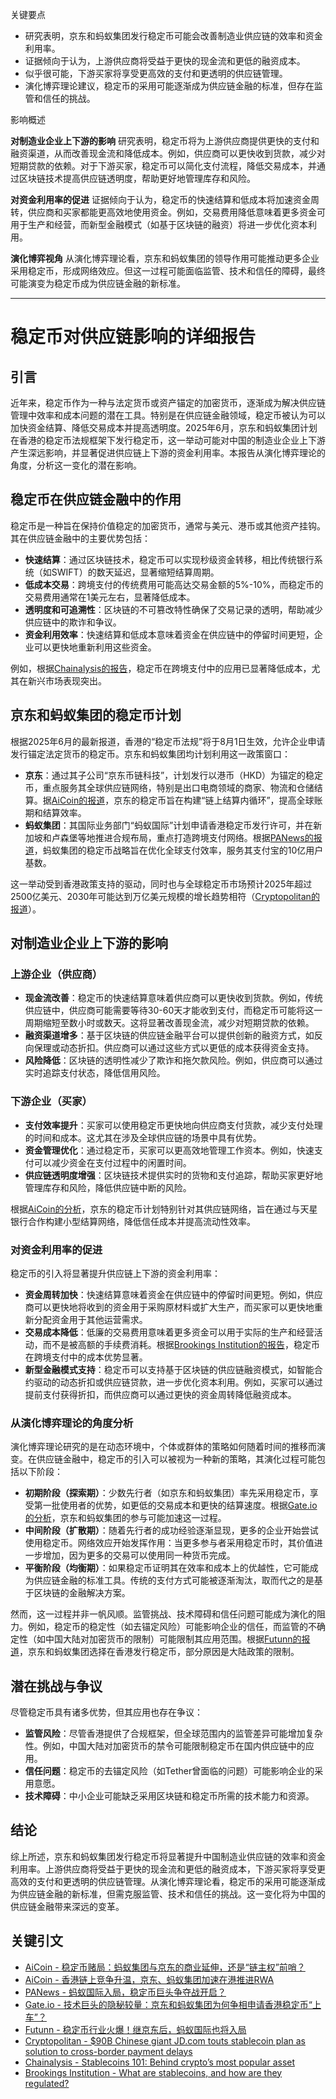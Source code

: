 关键要点

- 研究表明，京东和蚂蚁集团发行稳定币可能会改善制造业供应链的效率和资金利用率。
- 证据倾向于认为，上游供应商将受益于更快的现金流和更低的融资成本。
- 似乎很可能，下游买家将享受更高效的支付和更透明的供应链管理。
- 演化博弈理论建议，稳定币的采用可能逐渐成为供应链金融的标准，但存在监管和信任的挑战。

影响概述

**对制造业企业上下游的影响**
研究表明，稳定币将为上游供应商提供更快的支付和融资渠道，从而改善现金流和降低成本。例如，供应商可以更快收到货款，减少对短期贷款的依赖。对于下游买家，稳定币可以简化支付流程，降低交易成本，并通过区块链技术提高供应链透明度，帮助更好地管理库存和风险。

**对资金利用率的促进**
证据倾向于认为，稳定币的快速结算和低成本将加速资金周转，供应商和买家都能更高效地使用资金。例如，交易费用降低意味着更多资金可用于生产和经营，而新型金融模式（如基于区块链的融资）将进一步优化资本利用。

**演化博弈视角**
从演化博弈理论看，京东和蚂蚁集团的领导作用可能推动更多企业采用稳定币，形成网络效应。但这一过程可能面临监管、技术和信任的障碍，最终可能演变为稳定币成为供应链金融的新标准。

------

# 稳定币对供应链影响的详细报告

## 引言

近年来，稳定币作为一种与法定货币或资产锚定的加密货币，逐渐成为解决供应链管理中效率和成本问题的潜在工具。特别是在供应链金融领域，稳定币被认为可以加快资金结算、降低交易成本并提高透明度。2025年6月，京东和蚂蚁集团计划在香港的稳定币法规框架下发行稳定币，这一举动可能对中国的制造业企业上下游产生深远影响，并显著促进供应链上下游的资金利用率。本报告从演化博弈理论的角度，分析这一变化的潜在影响。

## 稳定币在供应链金融中的作用

稳定币是一种旨在保持价值稳定的加密货币，通常与美元、港币或其他资产挂钩。其在供应链金融中的主要优势包括：

- **快速结算**：通过区块链技术，稳定币可以实现秒级资金转移，相比传统银行系统（如SWIFT）的数天延迟，显著缩短结算周期。
- **低成本交易**：跨境支付的传统费用可能高达交易金额的5%-10%，而稳定币的交易费用通常在1美元左右，显著降低成本。
- **透明度和可追溯性**：区块链的不可篡改特性确保了交易记录的透明，帮助减少供应链中的欺诈和争议。
- **资金利用效率**：快速结算和低成本意味着资金在供应链中的停留时间更短，企业可以更快地重新利用这些资金。

例如，根据[Chainalysis的报告](https://www.chainalysis.com/blog/stablecoins-most-popular-asset/)，稳定币在跨境支付中的应用已显著降低成本，尤其在新兴市场表现突出。

## 京东和蚂蚁集团的稳定币计划

根据2025年6月的最新报道，香港的“稳定币法规”将于8月1日生效，允许企业申请发行锚定法定货币的稳定币。京东和蚂蚁集团均计划利用这一政策窗口：

- **京东**：通过其子公司“京东币链科技”，计划发行以港币（HKD）为锚定的稳定币，重点服务其全球供应链网络，特别是出口电商领域的商家、物流和仓储结算。据[AiCoin的报道](https://www.aicoin.com/en/article/465948)，京东的稳定币旨在构建“链上结算内循环”，提高全球账期和结算效率。
- **蚂蚁集团**：其国际业务部门“蚂蚁国际”计划申请香港稳定币发行许可，并在新加坡和卢森堡等地推进合规布局，重点打造跨境支付网络。根据[PANews的报道](https://www.panewslab.com/en/articles/zd596xwe)，蚂蚁集团的稳定币战略旨在优化全球支付效率，服务其支付宝的10亿用户基数。

这一举动受到香港政策支持的驱动，同时也与全球稳定币市场预计2025年超过2500亿美元、2030年可能达到万亿美元规模的增长趋势相符（[Cryptopolitan的报道](https://www.cryptopolitan.com/jd-com-touts-stablecoin-plan/)）。

## 对制造业企业上下游的影响

### 上游企业（供应商）

- **现金流改善**：稳定币的快速结算意味着供应商可以更快收到货款。例如，传统供应链中，供应商可能需要等待30-60天才能收到支付，而稳定币可能将这一周期缩短至数小时或数天。这将显著改善现金流，减少对短期贷款的依赖。
- **融资渠道增多**：基于区块链的供应链金融平台可以提供创新的融资方式，如反向保理或动态折扣。供应商可以通过这些方式以更低的成本获得资金支持。
- **风险降低**：区块链的透明性减少了欺诈和拖欠款风险。例如，供应商可以通过实时追踪支付状态，降低信用风险。

### 下游企业（买家）

- **支付效率提升**：买家可以使用稳定币更快地向供应商支付货款，减少支付处理的时间和成本。这尤其在涉及全球供应链的场景中具有优势。
- **资金管理优化**：通过稳定币，买家可以更高效地管理工作资本。例如，快速支付可以减少资金在支付过程中的闲置时间。
- **供应链透明度增强**：区块链技术提供实时的货物和支付追踪，帮助买家更好地管理库存和风险，降低供应链中断的风险。

根据[AiCoin的分析](https://www.aicoin.com/en/article/459387)，京东的稳定币计划特别针对其供应链网络，旨在通过与天星银行合作构建小型结算网络，降低信任成本并提高流动性效率。

### 对资金利用率的促进

稳定币的引入将显著提升供应链上下游的资金利用率：

- **资金周转加快**：快速结算意味着资金在供应链中的停留时间更短。例如，供应商可以更快地将收到的资金用于采购原材料或扩大生产，而买家可以更快地重新分配资金用于其他运营需求。
- **交易成本降低**：低廉的交易费用意味着更多资金可以用于实际的生产和经营活动，而不是被高额的手续费消耗。根据[Brookings Institution的报告](https://www.brookings.edu/articles/what-are-stablecoins-and-how-are-they-regulated/)，稳定币在跨境支付中的成本优势显著。
- **新型金融模式支持**：稳定币可以支持基于区块链的供应链融资模式，如智能合约驱动的动态折扣或供应链贷款，进一步优化资本利用。例如，买家可以通过提前支付获得折扣，而供应商可以通过更快的资金周转降低融资成本。

### 从演化博弈理论的角度分析

演化博弈理论研究的是在动态环境中，个体或群体的策略如何随着时间的推移而演变。在供应链金融中，稳定币的引入可以被视为一种新的策略，其演化过程可能包括以下阶段：

- **初期阶段（探索期）**：少数先行者（如京东和蚂蚁集团）率先采用稳定币，享受第一批使用者的优势，如更低的交易成本和更快的结算速度。根据[Gate.io的分析](https://www.gate.com/post/status/11522595)，京东和蚂蚁集团的参与可能加速这一过程。
- **中间阶段（扩散期）**：随着先行者的成功经验逐渐显现，更多的企业开始尝试使用稳定币。网络效应开始发挥作用：当更多参与者采用稳定币时，其价值进一步增加，因为更多的交易可以使用同一种货币完成。
- **平衡阶段（均衡期）**：如果稳定币证明其在效率和成本上的优越性，它可能成为供应链金融的标准工具。传统的支付方式可能被逐渐淘汰，取而代之的是基于区块链的金融解决方案。

然而，这一过程并非一帆风顺。监管挑战、技术障碍和信任问题可能成为演化的阻力。例如，稳定币的稳定性（如去锚定风险）可能影响企业的信任，而监管的不确定性（如中国大陆对加密货币的限制）可能限制其应用范围。根据[Futunn的报道](https://news.futunn.com/en/post/57929854/the-stablecoin-sector-is-booming-after-jdcom-ant-international-will)，京东和蚂蚁集团选择在香港发行稳定币，部分原因是大陆政策的限制。

## 潜在挑战与争议

尽管稳定币具有诸多优势，但其应用也存在争议：

- **监管风险**：尽管香港提供了合规框架，但全球范围内的监管差异可能增加复杂性。例如，中国大陆对加密货币的禁令可能限制稳定币在国内供应链中的应用。
- **信任问题**：稳定币的去锚定风险（如Tether曾面临的问题）可能影响企业的采用意愿。
- **技术障碍**：中小企业可能缺乏采用区块链和稳定币所需的技术能力和资源。

## 结论

综上所述，京东和蚂蚁集团发行稳定币将显著提升中国制造业供应链的效率和资金利用率。上游供应商将受益于更快的现金流和更低的融资成本，下游买家将享受更高效的支付和更透明的供应链管理。从演化博弈理论看，稳定币的采用可能逐渐成为供应链金融的新标准，但需克服监管、技术和信任的挑战。这一变化将为中国的供应链金融带来深远的变革。

## 关键引文

- [AiCoin - 稳定币赌局：蚂蚁集团与京东的商业延伸，还是“链主权”前哨？](https://www.aicoin.com/en/article/465948)
- [AiCoin - 香港链上竞争升温，京东、蚂蚁集团加速在港推进RWA](https://www.aicoin.com/en/article/459387)
- [PANews - 蚂蚁国际入局，稳定币巨头争夺战开启？](https://www.panewslab.com/en/articles/zd596xwe)
- [Gate.io - 技术巨头的隐秘较量：京东和蚂蚁集团为何争相申请香港稳定币“上车”？](https://www.gate.com/post/status/11522595)
- [Futunn - 稳定币行业火爆！继京东后，蚂蚁国际也将入局](https://news.futunn.com/en/post/57929854/the-stablecoin-sector-is-booming-after-jdcom-ant-international-will)
- [Cryptopolitan - $90B Chinese giant JD.com touts stablecoin plan as solution to cross-border payment delays](https://www.cryptopolitan.com/jd-com-touts-stablecoin-plan/)
- [Chainalysis - Stablecoins 101: Behind crypto’s most popular asset](https://www.chainalysis.com/blog/stablecoins-most-popular-asset/)
- [Brookings Institution - What are stablecoins, and how are they regulated?](https://www.brookings.edu/articles/what-are-stablecoins-and-how-are-they-regulated/)